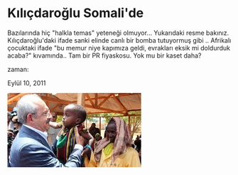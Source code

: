 # Kılıçdaroğlu Somali'de
Bazılarında hiç "halkla temas" yeteneği olmuyor... Yukarıdaki resme bakınız. Kılıçdaroğlu'daki ifade  sanki elinde canlı bir bomba tutuyormuş gibi .. Afrikalı çocuktaki ifade "bu memur niye kapımıza geldi, evrakları eksik mi doldurduk acaba?" kıvamında.. Tam bir PR fiyaskosu. Yok mu bir kaset daha?







zaman:

Eylül 10, 2011










![](kilic-somali.jpeg)
